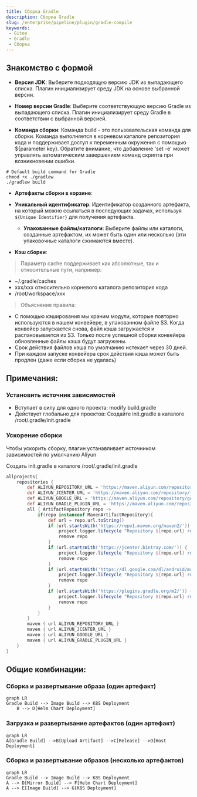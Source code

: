 ```yaml
---
title: Сборка Gradle
description: Сборка Gradle
slug: /enterprise/pipeline/plugin/gradle-compile
keywords:
 - Gitee
 - Gradle
 - Сборка
---
```


## Знакомство с формой

- **Версия JDK**: Выберите подходящую версию JDK из выпадающего списка. Плагин инициализирует среду JDK на основе выбранной версии.

- **Номер версии Gradle**: Выберите соответствующую версию Gradle из выпадающего списка. Плагин инициализирует среду Gradle в соответствии с выбранной версией.

- **Команда сборки**: Команда build - это пользовательская команда для сборки. Команда выполняется в корневом каталоге репозитория кода и поддерживает доступ к переменным окружения с помощью ${parameter key}. Обратите внимание, что добавление 'set -e' может управлять автоматическим завершением команд скрипта при возникновении ошибки.

```shell
# Default build command for Gradle
chmod +x ./gradlew
./gradlew build
```

- **Артефакты сборки в корзине**:
- **Уникальный идентификатор**: Идентификатор созданного артефакта, на который можно ссылаться в последующих задачах, используя `${Unique Identifier}` для получения артефакта.
    - **Упакованные файлы/каталоги**: Выберите файлы или каталоги, созданные артефактом, их может быть один или несколько (эти упаковочные каталоги сжимаются вместе).

- **Кэш сборки**:

> Параметр cache поддерживает как абсолютные, так и относительные пути, например:

- ~/.gradle/caches
- xxx/xxx относительно корневого каталога репозитория кода
- /root/workspace/xxx

> Объяснение правила:

- С помощью кэширования мы храним модули, которые повторно используются в нашем конвейере, в упакованном файле S3. Когда конвейер запускается снова, файл кэша загружается и распаковывается из S3.
Только после успешной сборки конвейера обновленные файлы кэша будут загружены.
- Срок действия файлов кэша по умолчанию истекает через 30 дней.
- При каждом запуске конвейера срок действия кэша может быть продлен (даже если сборка не удалась)

## Примечания:

### Установить источник зависимостей

- Вступает в силу для одного проекта: modify build.gradle
- Действует глобально для проектов: Создайте init.gradle в каталоге /root/.gradle/init.gradle

### Ускорение сборки

Чтобы ускорить сборку, плагин устанавливает источником зависимостей по умолчанию Aliyun

Создать init.gradle в каталоге /root/.gradle/init.gradle

```gradle
allprojects{
    repositories {
        def ALIYUN_REPOSITORY_URL = 'https://maven.aliyun.com/repository/public/'
        def ALIYUN_JCENTER_URL = 'https://maven.aliyun.com/repository/jcenter/'
        def ALIYUN_GOOGLE_URL = 'https://maven.aliyun.com/repository/google/'
        def ALIYUN_GRADLE_PLUGIN_URL = 'https://maven.aliyun.com/repository/gradle-plugin/'
        all { ArtifactRepository repo ->
            if(repo instanceof MavenArtifactRepository){
                def url = repo.url.toString()
                if (url.startsWith('https://repo1.maven.org/maven2/')) {
                    project.logger.lifecycle "Repository ${repo.url} replaced by $ALIYUN_REPOSITORY_URL."
                    remove repo
                }
                if (url.startsWith('https://jcenter.bintray.com/')) {
                    project.logger.lifecycle "Repository ${repo.url} replaced by $ALIYUN_JCENTER_URL."
                    remove repo
                }
                if (url.startsWith('https://dl.google.com/dl/android/maven2/')) {
                    project.logger.lifecycle "Repository ${repo.url} replaced by $ALIYUN_GOOGLE_URL."
                    remove repo
                }
                if (url.startsWith('https://plugins.gradle.org/m2/')) {
                    project.logger.lifecycle "Repository ${repo.url} replaced by $ALIYUN_GRADLE_PLUGIN_URL."
                    remove repo
                }
            }
        }
        maven { url ALIYUN_REPOSITORY_URL }
        maven { url ALIYUN_JCENTER_URL }
        maven { url ALIYUN_GOOGLE_URL }
        maven { url ALIYUN_GRADLE_PLUGIN_URL }
    }
}
```

## Общие комбинации:

### Сборка и развертывание образа (один артефакт)

```mermaid
graph LR
Gradle Build --> Image Build --> K8S Deployment
    B --> D[Helm Chart Deployment]
```

### Загрузка и развертывание артефактов (один артефакт)

```mermaid
graph LR
A[Gradle Build] -->B[Upload Artifact] -->C[Release] -->D[Host Deployment]
```

### Сборка и развертывание образов (несколько артефактов)

```mermaid
graph LR
Gradle Build --> Image Build --> K8S Deployment
A --> D[Mirror Build] --> F[Helm Chart Deployment]
A --> E[Image Build] --> G[K8S Deployment]
```